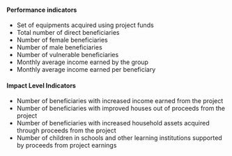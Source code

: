 #### Performance indicators
* Set of equipments acquired using project funds
* Total number of direct beneficiaries
* Number of female beneficiaries
* Number of male beneficiaries
* Number of vulnerable beneficiaries
* Monthly average income earned by the group
* Monthly average income earned per beneficiary

#### Impact Level Indicators

* Number of beneficiaries with increased income earned from the project
* Number of beneficiaries with improved houses out of proceeds from the project
* Number of beneficiaries with increased household assets acquired through proceeds from the project
* Number of children in schools and other learning institutions supported by proceeds from project earnings
